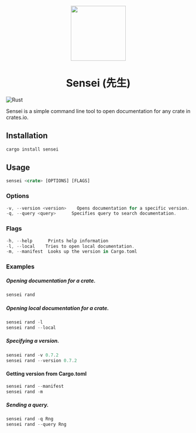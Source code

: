 <div align="center">
  <br>
  <img src="https://raw.githubusercontent.com/edfloreshz/sensei/main/docs/assets/logo.png" width="150" />

  <h1>Sensei (先生)</h1>
</div>

![Rust](https://github.com/edfloreshz/sensei/workflows/Rust/badge.svg?branch=main)

Sensei is a simple command line tool to open documentation for any crate in crates.io. 

## Installation
```rust 
cargo install sensei
```

## Usage 

```rust 
sensei <crate> [OPTIONS] [FLAGS]
```

### Options

```rust 
-v, --version <version>    Opens documentation for a specific version. 
-q, --query <query>      Specifies query to search documentation. 
```

### Flags
```rust 
-h, --help      Prints help information
-l, --local    Tries to open local documentation.
-m, --manifest  Looks up the version in Cargo.toml
``` 


### Examples
##### Opening documentation for a crate.
```rust 
sensei rand
```
##### Opening local documentation for a crate.
```rust 
sensei rand -l
sensei rand --local
```
##### Specifying a version.
```rust 
sensei rand -v 0.7.2
sensei rand --version 0.7.2
```
#### Getting version from Cargo.toml
```rust 
sensei rand --manifest
sensei rand -m
```
##### Sending a query.
```rust 
sensei rand -q Rng
sensei rand --query Rng
```

